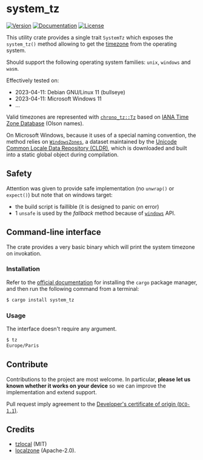# system_tz

[![Version](https://img.shields.io/crates/v/system_tz.svg)](https://crates.io/crates/system_tz)
[![Documentation](https://img.shields.io/docsrs/system_tz)](https://docs.rs/system_tz/latest/system_tz)
[![License](https://img.shields.io/crates/l/system_tz.svg)](https://github.com/b4D8/system_tz/blob/main/LICENSE)

This utility crate provides a single trait `SystemTz` which exposes the `system_tz()`
method allowing to get the [timezone](https://en.wikipedia.org/wiki/Time_zone)
from the operating system.

Should support the following operating system families: `unix`, `windows` and `wasm`.

Effectively tested on:
- 2023-04-11: Debian GNU/Linux 11 (bullseye)
- 2023-04-11: Microsoft Windows 11
- ...

Valid timezones are represented with [`chrono_tz::Tz`](https://docs.rs/chrono-tz/latest/chrono_tz/enum.Tz.html)
based on [IANA Time Zone Database](https://www.iana.org/time-zones) (Olson names).

On Microsoft Windows, because it uses of a special naming convention,
the method relies on [`WindowsZones`](https://github.com/unicode-org/cldr/blob/main/common/supplemental/windowsZones.xml),
a dataset maintained by the [Unicode Common Locale Data Repository (CLDR)](https://cldr.unicode.org/),
which is downloaded and built into a static global object during compilation.

## Safety

Attention was given to provide safe implementation (no `unwrap()` or `expect()`)
but note that on windows target:
* the build script is faillible (it is designed to panic on error)
* 1 `unsafe` is used by the _fallback_ method because of [`windows`](https://crates.io/crates/windows) API.

## Command-line interface

The crate provides a very basic binary which will print the system timezone on invokation.

### Installation

Refer to the [official documentation](https://www.rust-lang.org/learn/get-started)
for installing the `cargo` package manager, and then run the following command
from a terminal:

```bash
$ cargo install system_tz
```

### Usage

The interface doesn't require any argument.

```bash
$ tz
Europe/Paris
```

## Contribute

Contributions to the project are most welcome.
In particular, **please let us known whether it works on your device**
so we can improve the implementation and extend support.

Pull request imply agreement to the [Developer's certificate of origin (`DCO-1.1`)](https://developercertificate.org/).

## Credits

* [tzlocal](https://github.com/regebro/tzlocal) (MIT)
* [localzone](https://github.com/mitsuhiko/localzone) (Apache-2.0).
